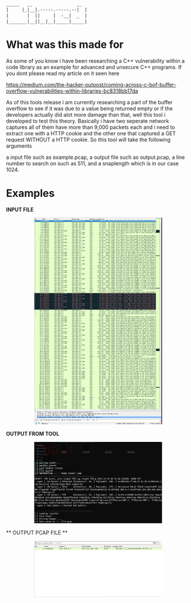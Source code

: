 ```
_____   __                 __ 
|     |_|__|.-----.-----.--|  |
|       |  ||     |  -__|  _  |
|_______|__||__|__|_____|_____|
```

# What was this made for 

As some of you know i have been researching a C++ vulnerability within a code library as an example for advanced and unsecure C++ programs. If you dont please read my article on it seen here 

https://medium.com/the-hacker-outpost/coming-across-c-bof-buffer-overflow-vulnerabilities-within-libraries-bc8318bb17da

As of this tools release i am currently researching a part of the buffer overflow to see if it was due to a value being returned empty or if the 
developers actually did alot more damage than that, well this tool i developed to test this theory. Basically i have two seperate network captures 
all of them have more than 9,000 packets each and i need to extract one with a HTTP cookie and the other one that captured a GET request WITHOUT 
a HTTP cookie. So this tool will take the following arguments 

a input file such as example.pcap, a output file such as output.pcap, a line number to search on such as  511, and a snaplength which is in our case 1024.

# Examples 

**INPUT FILE**

<p align="center">
  <img src="git/screenshot1.png" width="350" title="hover text">
</p>


**OUTPUT FROM TOOL**

<p align="center">
  <img src="git/demo1.png" width="350" title="hover text">
</p>


** OUTPUT PCAP FILE **

<p align="center">
  <img src="git/screenshot2.png" width="350" title="hover text">
</p>

